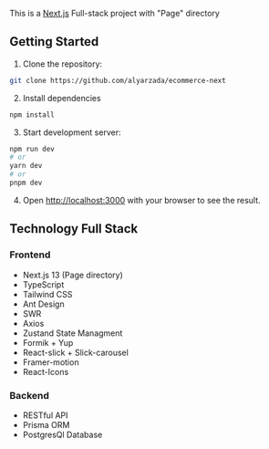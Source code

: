 This is a [Next.js](https://nextjs.org/) Full-stack project with "Page" directory

## Getting Started

1. Clone the repository:
```bash
git clone https://github.com/alyarzada/ecommerce-next
```

2. Install dependencies

```bash
npm install
```

3. Start development server:

```bash
npm run dev
# or
yarn dev
# or
pnpm dev
```

4. Open [http://localhost:3000](http://localhost:3000) with your browser to see the result.

## Technology Full Stack

### Frontend
- Next.js 13 (Page directory)
- TypeScript 
- Tailwind CSS
- Ant Design
- SWR
- Axios
- Zustand State Managment
- Formik + Yup
- React-slick + Slick-carousel
- Framer-motion
- React-Icons

### Backend
- RESTful API
- Prisma ORM
- PostgresQl Database


